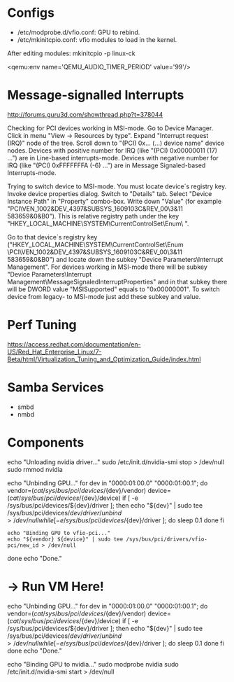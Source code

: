 # Configs
- /etc/modprobe.d/vfio.conf: GPU to rebind.
- /etc/mkinitcpio.conf: vfio modules to load in the kernel.

After editing modules: mkinitcpio -p linux-ck

<qemu:env name='QEMU_AUDIO_TIMER_PERIOD' value='99'/>

# Message-signalled Interrupts
http://forums.guru3d.com/showthread.php?t=378044

Checking for PCI devices working in MSI-mode.
Go to Device Manager. Click in menu "View -> Resources by type". Expand "Interrupt request (IRQ)" node of the tree. Scroll down to "(PCI) 0x... (...) device name" device nodes. Devices with positive number for IRQ (like "(PCI) 0x00000011 (17) ...") are in Line-based interrupts-mode. Devices with negative number for IRQ (like "(PCI) 0xFFFFFFFA (-6) ...") are in Message Signaled-based Interrupts-mode.

Trying to switch device to MSI-mode.
You must locate device`s registry key. Invoke device properties dialog. Switch to "Details" tab. Select "Device Instance Path" in "Property" combo-box. Write down "Value" (for example "PCI\VEN_1002&DEV_4397&SUBSYS_1609103C&REV_00\3&11 583659&0&B0"). This is relative registry path under the key "HKEY_LOCAL_MACHINE\SYSTEM\CurrentControlSet\Enum\ ".

Go to that device`s registry key ("HKEY_LOCAL_MACHINE\SYSTEM\CurrentControlSet\Enum \PCI\VEN_1002&DEV_4397&SUBSYS_1609103C&REV_00\3&11 583659&0&B0") and locate down the subkey "Device Parameters\Interrupt Management". For devices working in MSI-mode there will be subkey "Device Parameters\Interrupt Management\MessageSignaledInterruptProperties" and in that subkey there will be DWORD value "MSISupported" equals to "0x00000001". To switch device from legacy- to MSI-mode just add these subkey and value.

# Perf Tuning
https://access.redhat.com/documentation/en-US/Red_Hat_Enterprise_Linux/7-Beta/html/Virtualization_Tuning_and_Optimization_Guide/index.html

# Samba Services
- smbd
- nmbd

# Components

echo "Unloading nvidia driver..."
sudo /etc/init.d/nvidia-smi stop > /dev/null
sudo rmmod nvidia

echo "Unbinding GPU..."
for dev in "0000:01:00.0" "0000:01:00.1"; do
	vendor=$(cat /sys/bus/pci/devices/${dev}/vendor)
	device=$(cat /sys/bus/pci/devices/${dev}/device)
	if [ -e /sys/bus/pci/devices/${dev}/driver ]; then
		echo "${dev}" | sudo tee /sys/bus/pci/devices/${dev}/driver/unbind > /dev/null
		while [ -e /sys/bus/pci/devices/${dev}/driver ]; do
			sleep 0.1
		done
	fi

	echo "Binding GPU to vfio-pci..."
	echo "${vendor} ${device}" | sudo tee /sys/bus/pci/drivers/vfio-pci/new_id > /dev/null
done
echo "Done."

# -> Run VM Here!

echo "Unbinding GPU..."
for dev in "0000:01:00.0" "0000:01:00.1"; do
	vendor=$(cat /sys/bus/pci/devices/${dev}/vendor)
	device=$(cat /sys/bus/pci/devices/${dev}/device)
	if [ -e /sys/bus/pci/devices/${dev}/driver ]; then
		echo "${dev}" | sudo tee /sys/bus/pci/devices/${dev}/driver/unbind > /dev/null
		while [ -e /sys/bus/pci/devices/${dev}/driver ]; do
			sleep 0.1
		done
	fi
done
echo "Done."

echo "Binding GPU to nvidia..."
sudo modprobe nvidia
sudo /etc/init.d/nvidia-smi start > /dev/null
